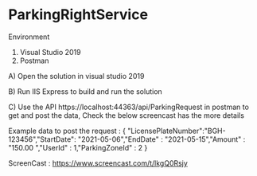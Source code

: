 # ParkingRightService

Environment 
1) Visual Studio 2019
2) Postman

A) Open the solution in visual studio 2019

B) Run IIS Express to build and run the solution 

C) Use the API https://localhost:44363/api/ParkingRequest in postman to get and post the data, 
   Check the below screencast has the more details 

Example data to post the request : 
  {       "LicensePlateNumber":"BGH-123456","StartDate": "2021-05-06","EndDate" : "2021-05-15","Amount" : "150.00 ","UserId" : 1,"ParkingZoneId" : 2    }

ScreenCast : https://www.screencast.com/t/lkgQ0Rsjy
